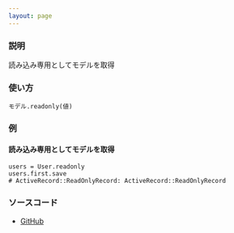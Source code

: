 ```yaml
---
layout: page
---
```

### 説明
読み込み専用としてモデルを取得

### 使い方
    モデル.readonly(値)

### 例
#### 読み込み専用としてモデルを取得
    users = User.readonly
    users.first.save
    # ActiveRecord::ReadOnlyRecord: ActiveRecord::ReadOnlyRecord

### ソースコード
* [GitHub](https://github.com/rails/rails/blob/f33d52c95217212cbacc8d5e44b5a8e3cdc6f5b3/activerecord/lib/active_record/relation/query_methods.rb#L814)